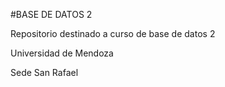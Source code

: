 #BASE DE DATOS 2

Repositorio destinado a curso de base de datos 2

Universidad de Mendoza 

Sede San Rafael

